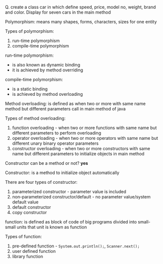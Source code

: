 Q. create a class car in which define speed, price, model no, weight, brand and color. Display for seven cars in the 
main method

Polymorphism: means many shapes, forms, characters, sizes for one entity

Types of polymorphism:
1. run-time polymorphism
2. compile-time polymorphism

run-time polymorphism: 
- is also known as dynamic binding 
- it is achieved by method overriding

compile-time polymorphism: 
- is a static binding
- is achieved by method overloading

Method overloading: is defined as when two or more with same name method but different parameters call in main method
of java

Types of method overloading:
1. function overloading - when two or more functions with same name but different parameters to perform overloading
2. operator overloading - when two or more operators with same name but different unary binary operator parameters 
3. constructor overloading - when two or more constructors with same name but different parameters to initialize objects
    in main method

Constructor can be a method or not? **yes**

Constructor: is a method to initialize object automatically

There are four types of constructor:
1. parameterized constructor - parameter value is included
2. non-parameterized constructor/default - no parameter value/system default value
3. default constructor
4. copy constructor

function: is defined as block of code of big programs divided into small-small units that unit is known as function

Types of function:
1. pre-defined function - `System.out.println();`, `Scanner.next();`
2. user defined function
3. library function